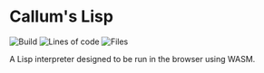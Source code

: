 # Callum's Lisp

![Build](https://img.shields.io/github/actions/workflow/status/Callum-Irving/callums-lisp/rust.yml?style=for-the-badge)
![Lines of code](https://img.shields.io/tokei/lines/github/Callum-Irving/callums-lisp?style=for-the-badge)
![Files](https://img.shields.io/github/directory-file-count/Callum-Irving/callums-lisp/src?style=for-the-badge)

A Lisp interpreter designed to be run in the browser using WASM.
